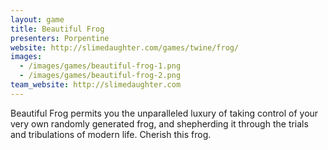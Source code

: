 ```yaml
---
layout: game
title: Beautiful Frog
presenters: Porpentine
website: http://slimedaughter.com/games/twine/frog/
images:
  - /images/games/beautiful-frog-1.png
  - /images/games/beautiful-frog-2.png
team_website: http://slimedaughter.com
---
```

Beautiful Frog permits you the unparalleled luxury of taking control of your very own randomly generated frog, and shepherding it through the trials and tribulations of modern life. Cherish this frog.
